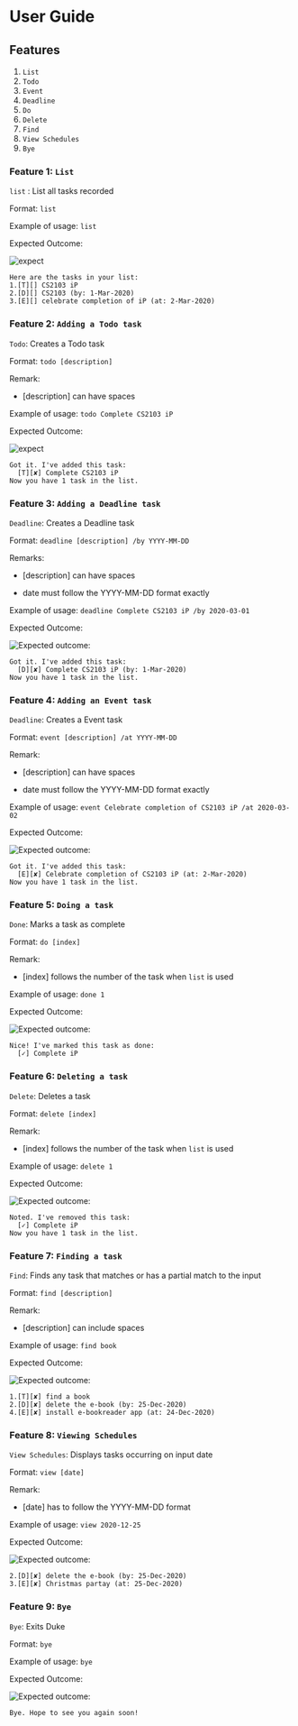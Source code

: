 # User Guide

## Features
1. `List` 
1. `Todo`
1. `Event`
1. `Deadline`
1. `Do`
1. `Delete`
1. `Find`
1. `View Schedules`
1. `Bye`

### Feature 1: `List`

`list` : List all tasks recorded

Format: `list`

Example of usage: `list`

Expected Outcome:

![expect](/docs/list.png)
```
Here are the tasks in your list:
1.[T][] CS2103 iP
2.[D][] CS2103 (by: 1-Mar-2020)
3.[E][] celebrate completion of iP (at: 2-Mar-2020)
```

### Feature 2: `Adding a Todo task`

`Todo`: Creates a Todo task

Format: `todo [description]`

Remark: 
* [description] can have spaces

Example of usage: `todo Complete CS2103 iP`

Expected Outcome:

![expect](/docs/todo.png) 

```
Got it. I've added this task:
  [T][✘] Complete CS2103 iP
Now you have 1 task in the list.
```


### Feature 3: `Adding a Deadline task`

`Deadline`: Creates a Deadline task

Format: `deadline [description] /by YYYY-MM-DD`

Remarks:
* [description] can have spaces

* date must follow the YYYY-MM-DD format exactly

Example of usage: `deadline Complete CS2103 iP /by 2020-03-01`

Expected Outcome:

![Expected outcome:](/docs/deadline.png)
```
Got it. I've added this task:
  [D][✘] Complete CS2103 iP (by: 1-Mar-2020)
Now you have 1 task in the list.
```


### Feature 4: `Adding an Event task`

`Deadline`: Creates a Event task

Format: `event [description] /at YYYY-MM-DD`

Remark:
* [description] can have spaces

* date must follow the YYYY-MM-DD format exactly

Example of usage: `event Celebrate completion of CS2103 iP /at 2020-03-02`

Expected Outcome:

![Expected outcome:](/docs/event.png)
```
Got it. I've added this task:
  [E][✘] Celebrate completion of CS2103 iP (at: 2-Mar-2020)
Now you have 1 task in the list.
```


### Feature 5: `Doing a task`

`Done`: Marks a task as complete

Format: `do [index]`

Remark:
* [index] follows the number of the task when `list` is used

Example of usage: `done 1`

Expected Outcome:

![Expected outcome:](/docs/done.png)
```
Nice! I've marked this task as done:
  [✓] Complete iP
```


### Feature 6: `Deleting a task`

`Delete`: Deletes a task

Format: `delete [index]`

Remark:
* [index] follows the number of the task when `list` is used

Example of usage: `delete 1`

Expected Outcome:

![Expected outcome:](/docs/delete.png)
```
Noted. I've removed this task:
  [✓] Complete iP
Now you have 1 task in the list.
```


### Feature 7: `Finding a task`

`Find`: Finds any task that matches or has a partial match to the input

Format: `find [description]`

Remark:
* [description] can include spaces

Example of usage: `find book`

Expected Outcome:

![Expected outcome:](/docs/find.png)
```
1.[T][✘] find a book
2.[D][✘] delete the e-book (by: 25-Dec-2020)
4.[E][✘] install e-bookreader app (at: 24-Dec-2020) 
```


### Feature 8: `Viewing Schedules`

`View Schedules`: Displays tasks occurring on input date 

Format: `view [date]`

Remark:
* [date] has to follow the YYYY-MM-DD format

Example of usage: `view 2020-12-25`

Expected Outcome:

![Expected outcome:](/docs/view.png)
```
2.[D][✘] delete the e-book (by: 25-Dec-2020)
3.[E][✘] Christmas partay (at: 25-Dec-2020)
```


### Feature 9: `Bye`

`Bye`: Exits Duke

Format: `bye`

Example of usage: `bye`

Expected Outcome:

![Expected outcome:](/docs/bye.png)
```
Bye. Hope to see you again soon!
```